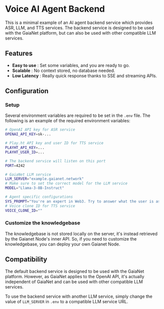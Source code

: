 <!--
title: 'Voice AI Agent Backend'
description: 'This is a minimal example of an AI agent backend service with voice inputs and outputs.'
layout: Doc
framework: v3
language: nodeJS
priority: 1
authorLink: 'https://github.com/muadao'
authorName: 'MUA DAO'
authorAvatar: 'https://avatars.githubusercontent.com/u/97941133?s=200&v=4'
-->

# Voice AI Agent Backend

This is a minimal example of an AI agent backend service which provides ASR, LLM, and TTS services. The backend service
is designed to be used with the GaiaNet platform, but can also be used with other compatible LLM services.

## Features

* __Easy to use__ :  Set some variables, and you are ready to go.
* __Scalable__ : No context stored, no database needed. 
* __Low Latency__ : Really quick response thanks to SSE and streaming APIs. 

## Configuration 
### Setup
Several environment variables are required to be set in the `.env` file. The following is an example of the required
environment variables:

```bash
# OpenAI API key for ASR service
OPENAI_API_KEY=sk-...

# Play.ht API key and user ID for TTS service
PLAYHT_API_KEY=...
PLAYHT_USER_ID=...

# The backend service will listen on this port
PORT=4242

# GaiaNet LLM service
LLM_SERVER="example.gaianet.network"
# Make sure to set the correct model for the LLM service
MODEL="Llama-3-8B-Instruct"

# Agent specific configurations
SYS_PROMPT="You're an expert in Web3. Try to answer what the user is asking in a simple way."
# Voice clone ID for TTS service
VOICE_CLONE_ID=""
```

### Customize the knowledgebase
The knowledgebase is not stored locally on the server, it's instead retrieved by the Gaianet Node's inner API.
So, if you need to customize the knowledgebase, you can deploy your own Gaianet Node.  
## Compatibility

The default backend service is designed to be used with the GaiaNet platform.
However, as GaiaNet applies to the OpenAI API, it's actually independent of GaiaNet and can be used with other
compatible LLM services.

To use the backend service with another LLM service, simply change the value of ```LLM_SERVER```
in ```.env``` to a compatible LLM service URL.